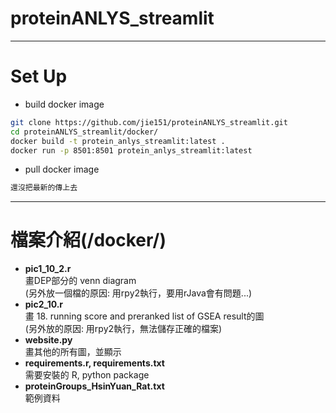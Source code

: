 # proteinANLYS_streamlit
***
# Set Up 
- build docker image
```sh
git clone https://github.com/jie151/proteinANLYS_streamlit.git
cd proteinANLYS_streamlit/docker/
docker build -t protein_anlys_streamlit:latest . 
docker run -p 8501:8501 protein_anlys_streamlit:latest
```
- pull docker image
```sh
還沒把最新的傳上去
```
***
# 檔案介紹(/docker/)
- **pic1_10_2.r**</br>
畫DEP部分的 venn diagram</br>
(另外放一個檔的原因: 用rpy2執行，要用rJava會有問題...)</br>
- **pic2_10.r**</br>
畫 18. running score and preranked list of GSEA result的圖</br>
(另外放的原因: 用rpy2執行，無法儲存正確的檔案)</br>
- **website.py**</br>
畫其他的所有圖，並顯示</br>
- **requirements.r, requirements.txt**</br>
需要安裝的 R, python package</br>
- **proteinGroups_HsinYuan_Rat.txt**</br>
範例資料</br>
